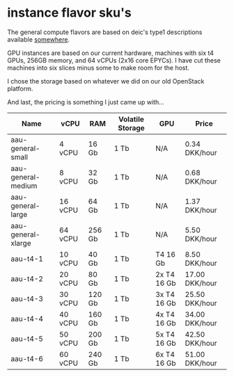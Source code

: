 # instance flavor sku's
The general compute flavors are based on deic's type1 descriptions available [somewhere](somewhere). 

GPU instances are based on our current hardware, machines with six t4 GPUs, 256GB memory, and 64 vCPUs (2x16 core EPYCs). I have cut these machines into six slices minus some to make room for the host.

I chose the storage based on whatever we did on our old OpenStack platform.

And last, the pricing is something I just came up with...

Name | vCPU | RAM | Volatile Storage | GPU | Price 
--- | --- | --- | --- | --- | --- 
aau-general-small | 4 vCPU | 16 Gb | 1 Tb | N/A | 0.34 DKK/hour
aau-general-medium | 8 vCPU | 32 Gb | 1 Tb | N/A | 0.68 DKK/hour
aau-general-large | 16 vCPU | 64 Gb | 1 Tb | N/A | 1.37 DKK/hour
aau-general-xlarge | 64 vCPU | 256 Gb | 1 Tb | N/A | 5.50 DKK/hour
aau-t4-1 | 10 vCPU | 40 Gb | 1 Tb | T4 16 Gb | 8.50 DKK/hour
aau-t4-2 | 20 vCPU | 80 Gb | 1 Tb | 2x T4 16 Gb | 17.00 DKK/hour
aau-t4-3 | 30 vCPU | 120 Gb | 1 Tb | 3x T4 16 Gb | 25.50 DKK/hour
aau-t4-4 | 40 vCPU | 160 Gb | 1 Tb | 4x T4 16 Gb | 34.00 DKK/hour
aau-t4-5 | 50 vCPU | 200 Gb | 1 Tb | 5x T4 16 Gb | 42.50 DKK/hour
aau-t4-6 | 60 vCPU | 240 Gb | 1 Tb | 6x T4 16 Gb | 51.00 DKK/hour

